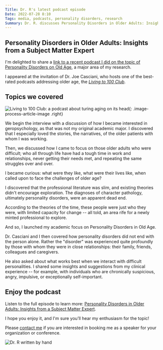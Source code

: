```yaml
---
Title: Dr. R's latest podcast episode
Date: 2022-07-28 8:10
Tags: media, podcasts, personality disorders, research
Summary: Dr. R. discusses Personality Disorders in Older Adults: Insights from a Subject Matter Expert on Dr. Joe Casciani's podcast, Living to 100 Club
---
```


## Personality Disorders in Older Adults: Insights from a Subject Matter Expert

I'm delighted to share a [link to a recent podcast I did on the topic of Personality Disorders on Old Age](https://livingto100.club/2022/06/13/personality-disorders-in-older-adults-insights-from-a-subject-matter-expert/), a major area of my research.

I appeared at the invitation of Dr. Joe Casciani, who hosts one of the best-rated podcasts addressing older age, the [_Living to 100 Club_](https://www.livingto100.club).

## Topics we covered

![Living to 100 Club: a podcast about turing aging on its head]({static}/images/living_to_100_club.png){: .image-process-article-image .right}

We begin the interview with a discussion of how I became interested in geropsychology, as that was not my original academic major. I discovered that I especially loved the stories, the narratives, of the older patients with whom I was working.

Then, we discussed how I came to focus on those older adults who were difficult; who all through life have had a tough time in work and relationships, never getting their needs met, and repeating the same struggles over and over.

I became curious: what were they like, what were their lives like, when called upon to face the challenges of older age?

I discovered that the professional literature was slim, and existing theories didn't encourage exploration. The diagnoses of character pathology, ultimately personality disorders, were an apparent dead end.

According to the theories of the time, these people were just who they were, with limited capacity for change -- all told, an area rife for a newly minted professional to explore.

And so, I launched my academic focus on Personality Disorders in Old Age.

Dr. Casciani and I then covered how personality disorders did not end with the person alone. Rather the "disorder" was experienced quite profoundly by those with whom they were in close relationships: their family, friends, colleagues and caregivers.

He also asked about what works best when we interact with difficult personalities. I shared some insights and suggestions from my clinical experience -- for example, with individuals who are chronically suspicious, angry, impulsive, or exceptionally self-important.

## Enjoy the podcast

Listen to the full episode to learn more: [Personality Disorders in Older Adults: Insights from a Subject Matter Expert](https://livingto100.club/2022/06/13/personality-disorders-in-older-adults-insights-from-a-subject-matter-expert/).

I hope you enjoy it, and I'm sure you’ll hear my enthusiasm for the topic!

Please [contact me](/pages/contact.html) if you are interested in booking me as a speaker for your organization or conference.

![Dr. R written by hand]({static}/images/dr_r_sm.png)
